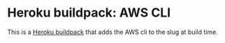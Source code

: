 # Heroku buildpack: AWS CLI

This is a [Heroku buildpack](http://devcenter.heroku.com/articles/buildpacks) that adds the AWS cli to the slug at build time.
